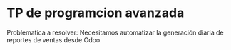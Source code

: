 <h1>TP de programcion avanzada</h1>
Problematica a resolver: Necesitamos automatizar la generación diaria de reportes de ventas desde Odoo
